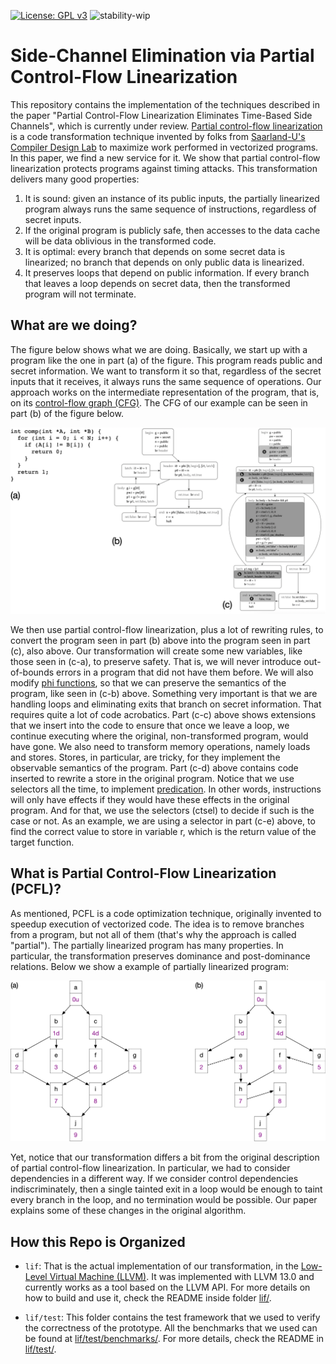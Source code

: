 [![License: GPL v3](https://img.shields.io/badge/License-GPLv3-blue.svg)](https://www.gnu.org/licenses/gpl-3.0)
![stability-wip](https://img.shields.io/badge/stability-work_in_progress-lightgrey.svg)

# Side-Channel Elimination via Partial Control-Flow Linearization

This repository contains the implementation of the techniques
described in the paper "Partial Control-Flow Linearization Eliminates
Time-Based Side Channels", which is currently under review. [Partial
control-flow linearization](https://dl.acm.org/doi/abs/10.1145/3296979.3192413)
is a code transformation technique invented by folks from
[Saarland-U's Compiler Design Lab](http://www.cdl.uni-saarland.de/) to
maximize work performed in vectorized programs. In this paper, we find
a new service for it. We show that partial control-flow linearization
protects programs against timing attacks. This transformation delivers
many good properties:

1. It is sound: given an instance of its public inputs, the partially
linearized program always runs the same sequence of instructions,
regardless of secret inputs.
2. If the original program is publicly safe, then accesses to the data
cache will be data oblivious in the transformed code.
3. It is optimal: every branch that depends on some secret data is
linearized; no branch that depends on only public data is linearized.
4. It preserves loops that depend on public information. If every
branch that leaves a loop depends on secret data, then the transformed
program will not terminate.

## What are we doing?

The figure below shows what we are doing. Basically, we start up with
a program like the one in part (a) of the figure. This program reads
public and secret information. We want to transform it so that,
regardless of the secret inputs that it receives, it always runs the
same sequence of operations. Our approach works on the intermediate
representation of the program, that is, on its [control-flow graph
(CFG)](https://en.wikipedia.org/wiki/Control-flow_graph). The CFG of
our example can be seen in part (b) of the figure below.

![The proposed transformation](images/PosterPicture.png)

We then use partial control-flow linearization, plus a lot of
rewriting rules, to convert the program seen in part (b) above into
the program seen in part (c), also above. Our transformation will
create some new variables, like those seen in (c-a), to preserve
safety. That is, we will never introduce out-of-bounds errors in a
program that did not have them before. We will also modify [phi
functions](https://en.wikipedia.org/wiki/Static_single_assignment_form),
so that we can preserve the semantics of the program, like seen in
(c-b) above. Something very important is that we are handling loops
and eliminating exits that branch on secret information. That requires
quite a lot of code acrobatics. Part (c-c) above shows extensions that
we insert into the code to ensure that once we leave a loop, we
continue executing where the original, non-transformed program, would
have gone. We also need to transform memory operations, namely loads
and stores. Stores, in particular, are tricky, for they implement the
observable semantics of the program. Part (c-d) above contains code
inserted to rewrite a store in the original program. Notice that we
use selectors all the time, to implement
[predication](https://en.wikipedia.org/wiki/Predication_(computer_architecture)).
In other words, instructions will only have effects if they would have
these effects in the original program. And for that, we use the
selectors (ctsel) to decide if such is the case or not. As an example,
we are using a selector in part (c-e) above, to find the correct value
to store in variable r, which is the return value of the target
function.

## What is Partial Control-Flow Linearization (PCFL)?

As mentioned, PCFL is a code optimization technique, originally
invented to speedup execution of vectorized code. The idea is to
remove branches from a program, but not all of them (that's why the
approach is called "partial"). The partially linearized program has
many properties. In particular, the transformation preserves dominance
and post-dominance relations. Below we show a example of partially
linearized program:

![Example of linearization](images/PCFL.png)

Yet, notice that our transformation differs a bit from the original
description of partial control-flow linearization. In particular, we
had to consider dependencies in a different way. If we consider
control dependencies indiscriminately, then a single tainted exit in a
loop would be enough to taint every branch in the loop, and no
termination would be possible. Our paper explains some of these
changes in the original algorithm.

## How this Repo is Organized

* `lif`: That is the actual implementation of our transformation,
in the [Low-Level Virtual Machine (LLVM)](https://llvm.org/). It
was implemented with LLVM 13.0 and currently works as a tool based
on the LLVM API. For more details on how to build and use it, 
check the README inside folder [lif/](lif/).

* `lif/test`: This folder contains the test framework that we used
to verify the correctness of the prototype. All the benchmarks that
we used can be found at [lif/test/benchmarks/](lif/test/benchmarks/). For more details, check
the README in [lif/test/](lif/test/).
